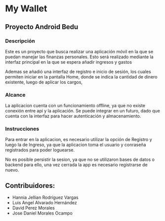 # My Wallet
## Proyecto Android Bedu

### Descripción
Este es un proyecto que busca realizar una aplicación móvil en la que se puedan manejar las finanzas personales. Esto será realizado mediante la interfaz principal en la que se espera añadir ingresos y gastos

Ademas se añadió una interfaz de registro e inicio de sesión, los cuales permiten iniciar en la pantalla Home, donde se indica la cantidad de dinero existente, luego de aplicar los cargos,

### Alcance

La aplicacion cuenta con un funcionamiento offline, ya que no existe conexión entre api y la aplicación. Se puede integrar en un futuro, dado que cuenta con la interfaz para hacer autenticación y almacenamiento.

### Instrucciones

Para entrar en la aplicacion, es necesario utilizar la opción de Registro y luego la de Ingreso, ya que la aplicacion toma el usuario y conraseña registrados para poder loguearse.

No es posible persistir la sesion, ya que no se utilizaron bases de datos o backend para ello, una vez cerrada la app es necesario registrarse de nuevo.


## Contribuidores:
- Hannia Jellian Rodríguez Vargas
- Luis Angel Alvarado Hernández
- David Perez Morales
- Jose Daniel Morales Ocampo